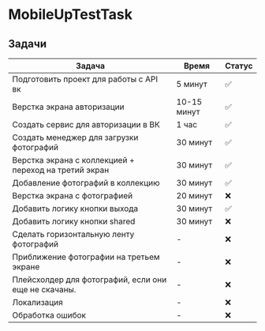 # MobileUpTestTask

## Задачи

| Задача | Время | Статус |
|---|---|--|
| Подготовить проект для работы с API вк| 5 минут | ✅ |
| Верстка экрана авторизации | 10-15 минут | ✅ |
| Создать сервис для авторизации в ВК | 1 час | ✅ |
| Создать менеджер для загрузки фотографий | 30 минут | ✅ |
| Верстка экрана с коллекцией + переход на третий экран | 30 минут | ✅ |
| Добавление фотографий в коллекцию | 30 минут | ✅ |
| Верстка экрана с фотографией | 20 минут | ❌ |
| Добавить логику кнопки выхода | 30 минут | ✅ |
| Добавить логику кнопки shared | 30 минут | ❌ |
| Сделать горизонтальную ленту фотографий | - | ❌ |
| Приближение фотографии на третьем экране | - | ❌ |
| Плейсхолдер для фотографий, если они еще не скачаны. | - | ❌ |
| Локализация | - | ❌ |
| Обработка ошибок | - | ❌ |



